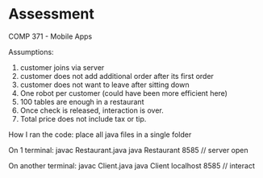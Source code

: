 # Assessment
COMP 371 - Mobile Apps

Assumptions:
1. customer joins via server
2. customer does not add additional order after its first order
3. customer does not want to leave after sitting down
4. One robot per customer (could have been more efficient here)
5. 100 tables are enough in a restaurant
6. Once check is released, interaction is over.
7. Total price does not include tax or tip.

How I ran the code:
place all java files in a single folder

On 1 terminal:
javac Restaurant.java
java Restaurant 8585
// server open

On another terminal:
javac Client.java
java Client localhost 8585
// interact
